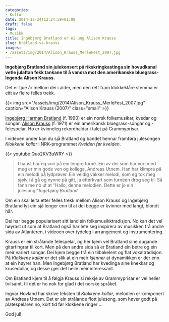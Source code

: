 ```yaml
---
categories:
- Kultur
date: 2014-12-24T12:24:58+01:00
draft: false
tags:
- Musikk
title: Ingebjørg Bratland er ei ung Alison Krauss
slug: bratland-vs-krauss
images:
- /assets/img/2014/Alison_Krauss_MerleFest_2007.jpg
---
```

**Ingebjørg Bratland sin julekonsert på rikskringkastinga sin hovudkanal vetle julaftan fekk tankane til å vandra mot den amerikanske bluegrass-legenda Alison Krauss.**

Det er tjue år mellom dei i alder, men den rett fram klokkeklåre stemma er eitt av fleire  felles trekk.

<!--more-->

{{< img src="/assets/img/2014/Alison_Krauss_MerleFest_2007.jpg" caption="Alison Krauss (2007)"  class="small" >}}

[Ingebjørg Harman Bratland](http://no.wikipedia.org/wiki/Ingebj%C3%B8rg_Harman_Bratland) (f. 1990) er ein norsk folkemusikar, kvedar og songar. 
[Alison Krauss](http://nn.wikipedia.org/wiki/Alison_Krauss) (f. 1971) er ein amerikansk bluegrass-songar og -felespelar. Ho er kvinneleg rekordhaldar i talet på Grammyprisar.

I videoen under kan du sjå Bratland og bandet hennar framføra julesongen _Klokkene kallar_ i NRK-programmet _Kvelden før kvelden_.

{{< youtube Quo2KV3uWRY >}}

>I haust har eg vori på ein lengre turné. Ein av dei som har vori med meg er min gode ven og kollega, Andreas Utnem. Han har klimpra på ein melodi på lydprøver. Ein veldig vakker melodi, som eg tok meg sjølv i å gå og nynne på gitt, ja etterkvart som turnéen drog seg til. Så fann me no ut at "Hallo, denne melodien. Dette er jo ein julesong!"<cite>Ingebjørg Bratland</cite>

Om ein skal leita etter felles trekk mellom Alison Krauss og Ingebjørg Bratland lyt ein sjå lenger enn til at dei begge er kvinner med langt, blondt hår.

Dei har begge popularisert sitt land sin folkemusikktradisjon. No kan det vel høyrast ut som at Bratland også har lete seg inspirera av musikken frå andre sida av Atlanteren, i videoen over tydeleg i arrangement og instrumentering.

Krauss er ein strålande felespelar, og her kjem vel Bratland sine dugande gitarfingrar til kort. Men på den andre sida så er Bratland ein betre og ein meir variert songar. Dei kjem begge frå ein tilbakelent og flat vokaltradisjon. På _Klokkene kallar_ er det slik at ein meir _kjenner_ at dynamikken er der enn at ein høyrer han. Men Ingebjørg Bratland har kvedinga sine knekkar og krusedullar, og desse gjer det heile meir interessant. 

Om Bratland kjem til å følgja Krauss si rekkje av Grammyprisar er vel heller tvilsamt, til dét er ho nok for glad i det norske språket.

Ingvar Hovland har skrive teksten til _Klokkene kallar_, melodien er komponert av Andreas Utnem. Det er ein strålande flott julesong, som høver godt på platespelaren no, kort tid før klokkene ringer ...

God jul!



